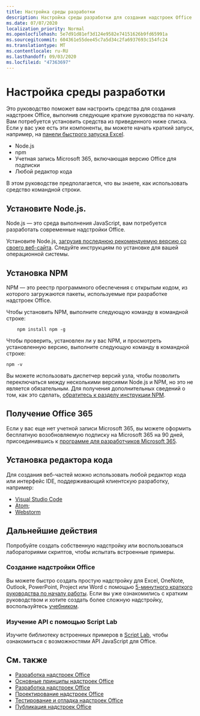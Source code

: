 ```yaml
---
title: Настройка среды разработки
description: Настройка среды разработки для создания надстроек Office
ms.date: 07/07/2020
localization_priority: Normal
ms.openlocfilehash: 5e7d91d81ef3d124e9582e74151626b9fd65991a
ms.sourcegitcommit: 604361e55dee45c7a5d34c2fa6937693c154fc24
ms.translationtype: MT
ms.contentlocale: ru-RU
ms.lasthandoff: 09/03/2020
ms.locfileid: "47363697"
---
```

# <a name="set-up-your-development-environment"></a>Настройка среды разработки

Это руководство поможет вам настроить средства для создания надстроек Office, выполнив следующие краткие руководства по началу. Вам потребуется установить средства из приведенного ниже списка. Если у вас уже есть эти компоненты, вы можете начать краткий запуск, например, на [панели быстрого запуска Excel](../quickstarts/excel-quickstart-react.md).

- Node.js
- npm
- Учетная запись Microsoft 365, включающая версию Office для подписки
- Любой редактор кода

В этом руководстве предполагается, что вы знаете, как использовать средство командной строки. 

## <a name="install-nodejs"></a>Установите Node.js.

Node.js — это среда выполнения JavaScript, вам потребуется разработать современные надстройки Office.

Установите Node.js, [загрузив последнюю рекомендуемую версию со своего веб-сайта](https://nodejs.org). Следуйте инструкциям по установке для вашей операционной системы.

## <a name="install-npm"></a>Установка NPM

NPM — это реестр программного обеспечения с открытым кодом, из которого загружаются пакеты, используемые при разработке надстроек Office.

Чтобы установить NPM, выполните следующую команду в командной строке:

```command&nbsp;line
    npm install npm -g
```

Чтобы проверить, установлен ли у вас NPM, и просмотреть установленную версию, выполните следующую команду в командной строке:

```command&nbsp;line
npm -v
```

Вы можете использовать диспетчер версий узла, чтобы позволить переключаться между несколькими версиями Node.js и NPM, но это не является обязательным. Для получения дополнительных сведений о том, как это сделать, [обратитесь к разделу инструкции NPM](https://docs.npmjs.com/downloading-and-installing-node-js-and-npm).

## <a name="get-office-365"></a>Получение Office 365

Если у вас еще нет учетной записи Microsoft 365, вы можете оформить бесплатную возобновляемую подписку на Microsoft 365 на 90 дней, присоединившись к [программе для разработчиков Microsoft 365](https://developer.microsoft.com/office/dev-program).

## <a name="install-a-code-editor"></a>Установка редактора кода

Для создания веб-частей можно использовать любой редактор кода или интерфейс IDE, поддерживающий клиентскую разработку, например:

- [Visual Studio Code](https://code.visualstudio.com/)
- [Atom](https://atom.io);
- [Webstorm](https://www.jetbrains.com/webstorm)

## <a name="next-steps"></a>Дальнейшие действия

Попробуйте создать собственную надстройку или воспользоваться лабораториями скриптов, чтобы испытать встроенные примеры.

### <a name="create-an-office-add-in"></a>Создание надстройки Office

Вы можете быстро создать простую надстройку для Excel, OneNote, Outlook, PowerPoint, Project или Word с помощью [5-минутного краткого руководства по началу работы](/office/dev/add-ins/). Если вы уже ознакомились с кратким руководством и хотите создать более сложную надстройку, воспользуйтесь [учебником](/office/dev/add-ins/).

### <a name="explore-the-apis-with-script-lab"></a>Изучение API с помощью Script Lab

Изучите библиотеку встроенных примеров в [Script Lab](explore-with-script-lab.md), чтобы ознакомиться с возможностями API JavaScript для Office.

## <a name="see-also"></a>См. также

- [Разработка надстроек Office](../develop/develop-overview.md)
- [Основные принципы надстроек Office](../overview/core-concepts-office-add-ins.md)
- [Разработка надстроек Office](../develop/develop-overview.md)
- [Проектирование надстроек Office](../design/add-in-design.md)
- [Тестирование и отладка надстроек Office](../testing/test-debug-office-add-ins.md)
- [Публикация надстроек Office](../publish/publish.md)
